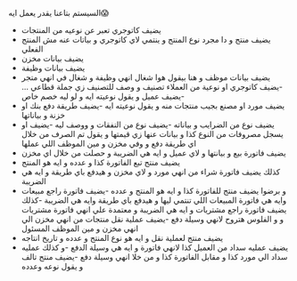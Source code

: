 السيستم بتاعنا يقدر يعمل ايه😱
- يضيف كاتوجري تعبر عن نوعيه من المنتجات
- يضيف منتج و دا مجرد نوع المنتج و ينتمي لاي كاتوجري و بياتات عنه مش المنتج الفعلي 
- يضيف بيانات مخزن
- يضيف بيانات وظيفة 
- يضيف بيانات موظف و هنا بيقول هوا شغال انهي وظيفة و شغال في انهي متجر 
-يضيف كاتوجري او نوعية من العملاء تصنيف و وصف للتصنيف زي جملة قطاعي ...
-يضيف عميل و يقول نوعيته ايه و لو ليه خصم خاص 
- يضيف مورد او مصنع بجيب منتجات منه و يقول نوعيته ايه 
-يضيف طريقة دفع بنك او خزنة و بياناتها 
- يضيف نوع من الضرايب و بياناته
-يضيف نوع من النفقات و ووصف ليه
-يضيف او يسجل مصروفات من النوع كذا و بيانات عنها زي قيمتها و يقول تم الصرف من خلال اي طريقة دفع و وفي مخزن و مين الموظف اللي عملها
- يضيف فاتورة بيع و بيانتها و لاي عميل و ايه هي الضريبة و حصلت من خلال اي مخزن
- يضيف منتج تبع الفاتورة كذا و عدده و ايه هو المنتج
- كذلك يضيف فاتورة شراء من انهي مورد و لاي مخزن و هيدفع باي طريقة و ايه هي الضريبة
- و برضوا يضيف منتج للفاتورة كذا و ايه هو المنتج و عدده
-يضيف فاتورة راجع مبيعات وايه هي فاتورة المبيعات اللي تنتمي ليها و هيدفع باي طريقة وايه هي الضريبة 
-كذلك يضيف فاتورة راجع مشتريات و ايه هي الضريبة و معتمدة علي انهي فاتورة مشتريات و و الفلوس هتروح لانهي وسيلة دفع
-يضيف عملية نقل منتجات من انهي مخزن الي انهي مخزن و مين الموظف المسئول 
- يضيف منتج لعملية نقل و ايه هو نوع المنتج و عدده و تاريخ انتاجه
- يضيف عمليه سداد من العميل كذا لانهي فاتورة و ايه هي وسيلة الدفع
-و كذلك عمليه سداد الي مورد كذا و مقابل الفاتورة كذا و من خلا انهي وسيلة دفع
-يضيف منتج تالف و يقول نوعه وعدده 
